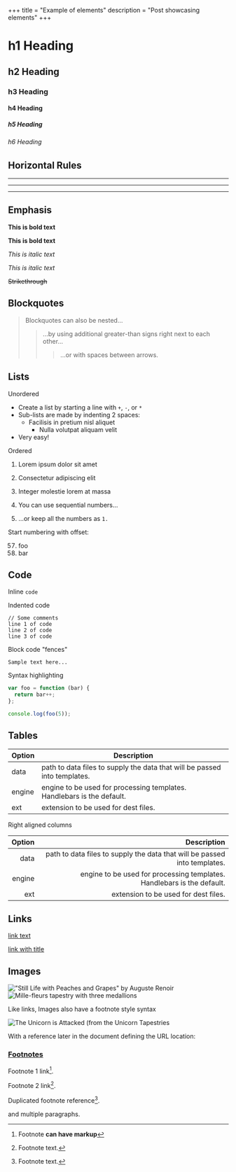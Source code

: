 +++
title = "Example of elements"
description = "Post showcasing elements"
+++

# h1 Heading
## h2 Heading
### h3 Heading
#### h4 Heading
##### h5 Heading
###### h6 Heading


## Horizontal Rules

___

---

***


## Emphasis

**This is bold text**

__This is bold text__

*This is italic text*

_This is italic text_

~~Strikethrough~~


## Blockquotes


> Blockquotes can also be nested...
>> ...by using additional greater-than signs right next to each other...
> > > ...or with spaces between arrows.


## Lists

Unordered

+ Create a list by starting a line with `+`, `-`, or `*`
+ Sub-lists are made by indenting 2 spaces:
    + Facilisis in pretium nisl aliquet
      - Nulla volutpat aliquam velit
+ Very easy!

Ordered

1. Lorem ipsum dolor sit amet
2. Consectetur adipiscing elit
3. Integer molestie lorem at massa


1. You can use sequential numbers...
1. ...or keep all the numbers as `1.`

Start numbering with offset:

57. foo
1. bar


## Code

Inline `code`

Indented code

    // Some comments
    line 1 of code
    line 2 of code
    line 3 of code


Block code "fences"

```
Sample text here...
```

Syntax highlighting

``` js
var foo = function (bar) {
  return bar++;
};

console.log(foo(5));
```

## Tables

| Option | Description |
| ------ | ----------- |
| data   | path to data files to supply the data that will be passed into templates. |
| engine | engine to be used for processing templates. Handlebars is the default. |
| ext    | extension to be used for dest files. |

Right aligned columns

| Option | Description |
| ------:| -----------:|
| data   | path to data files to supply the data that will be passed into templates. |
| engine | engine to be used for processing templates. Handlebars is the default. |
| ext    | extension to be used for dest files. |


## Links

[link text](http://github.com)

[link with title](http://github.com "title text!")


## Images

!["Still Life with Peaches and Grapes" by Auguste Renoir](https://images.metmuseum.org/CRDImages/ep/original/DT1876.jpg)
![Mille-fleurs tapestry with three medallions](https://images.metmuseum.org/CRDImages/es/original/DP360507.jpg "Mille-fleurs tapestry with three medallions")

Like links, Images also have a footnote style syntax

![The Unicorn is Attacked (from the Unicorn Tapestries][id]

With a reference later in the document defining the URL location:

[id]: https://images.metmuseum.org/CRDImages/cl/original/DP101128.jpg  "The Unicorn is Attacked"


### [Footnotes](https://github.com/markdown-it/markdown-it-footnote)

Footnote 1 link[^first].

Footnote 2 link[^second].

Duplicated footnote reference[^second].

[^first]: Footnote **can have markup**

and multiple paragraphs.

[^second]: Footnote text.

